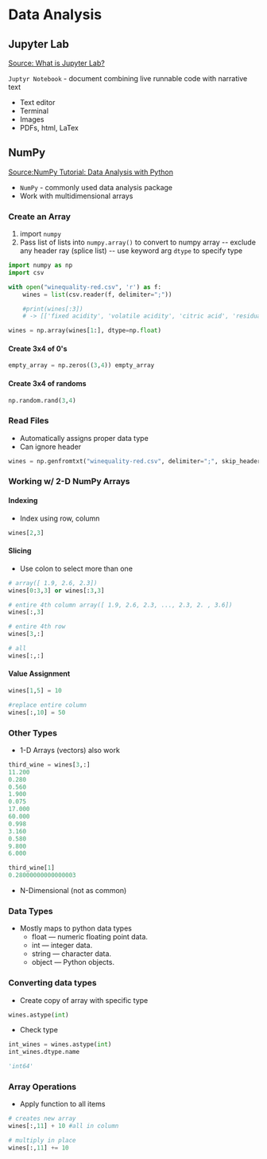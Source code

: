 # Data Analysis

## Jupyter Lab

[Source: What is Jupyter Lab?](https://jupyterlab.readthedocs.io/en/stable/getting_started/overview.html)

`Juptyr Notebook` - document combining live runnable code with narrative text

- Text editor
- Terminal
- Images
- PDFs, html, LaTex

## NumPy

[Source:NumPy Tutorial: Data Analysis with Python](https://www.dataquest.io/blog/numpy-tutorial-python/)

- `NumPy` - commonly used data analysis package
- Work with multidimensional arrays
  
### Create an Array

1. import `numpy`
2. Pass list of lists into `numpy.array()` to convert to numpy array
 -- exclude any header ray (splice list)
 -- use keyword arg `dtype` to specify type

```python
import numpy as np
import csv

with open("winequality-red.csv", 'r') as f:
    wines = list(csv.reader(f, delimiter=";"))

    #print(wines[:3])
    # -> [['fixed acidity', 'volatile acidity', 'citric acid', 'residual sugar', 'chlorides', 'free sulfur dioxide', 'total sulfur dioxide', 'density', 'pH', 'sulphates', 'alcohol', 'quality'], ['7.4', '0.7', '0', '1.9', '0.076', '11', '34', '0.9978', '3.51', '0.56', '9.4', '5'], ['7.8', '0.88', '0', '2.6', '0.098', '25', '67', '0.9968', '3.2', '0.68', '9.8', '5']]

wines = np.array(wines[1:], dtype=np.float)
```

#### Create 3x4 of 0's

```python
empty_array = np.zeros((3,4)) empty_array
```

#### Create 3x4 of randoms

```python
np.random.rand(3,4)
```

### Read Files

- Automatically assigns proper data type
- Can ignore header

```python
wines = np.genfromtxt("winequality-red.csv", delimiter=";", skip_header=1)
```

### Working w/ 2-D NumPy Arrays

#### Indexing

- Index using row, column

```python
wines[2,3]
```

#### Slicing

- Use colon to select more than one

```python
# array([ 1.9, 2.6, 2.3])
wines[0:3,3] or wines[:3,3]

# entire 4th column array([ 1.9, 2.6, 2.3, ..., 2.3, 2. , 3.6])
wines[:,3]

# entire 4th row
wines[3,:]

# all
wines[:,:]
```

#### Value Assignment

```python
wines[1,5] = 10

#replace entire column
wines[:,10] = 50
```

### Other Types

- 1-D Arrays (vectors) also work

```python
third_wine = wines[3,:]
11.200
0.280
0.560
1.900
0.075
17.000
60.000
0.998
3.160
0.580
9.800
6.000

third_wine[1]
0.28000000000000003

```

- N-Dimensional (not as common)

### Data Types

- Mostly maps to python data types
  - float — numeric floating point data.
  - int — integer data.
  - string — character data.
  - object — Python objects.

### Converting data types

- Create copy of array with specific type

```python
wines.astype(int)
```

- Check type

```python
int_wines = wines.astype(int)
int_wines.dtype.name

'int64'
```

### Array Operations

- Apply function to all items

```python
# creates new array
wines[:,11] + 10 #all in column

# multiply in place
wines[:,11] += 10
```
